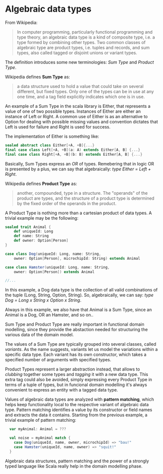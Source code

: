 # Algebraic data types

From Wikipedia:
>In computer programming, particularly functional programming and type theory, an algebraic data type is a kind of composite type, i.e. a type formed by combining other types. Two common classes of algebraic type are product types, i.e. tuples and records, and sum types, also called tagged or disjoint unions or variant types.

The definition introduces some new terminologies: *Sum Type* and *Product Type*.

Wikipedia defines **Sum Type** as:
> a data structure used to hold a value that could take on several different, but fixed types. Only one of the types can be in use at any one time, and a tag field explicitly indicates which one is in use.

An example of a Sum Type in the scala library is Either, that represents a value of one of two possible types. Instances of Either are either an instance of Left or Right. A common use of Either is as an alternative to Option for dealing with possible missing values and convention dictates that Left is used for failure and Right is used for success.

The implementation of Either is something like:

```scala
sealed abstract class Either[+A, +B]{...}
final case class Left[+A, +B](a: A) extends Either[A, B] {...}
final case class Right[+A, +B](b: B) extends Either[A, B] {...}
```

Basically, Sum Types express an *OR* of types. Remebering that in logic OR is presented by a plus, we can say that algebraically: *type Either = Left + Right*.

Wikipedia defines **Product Type** as:
> another, compounded, type in a structure. The "operands" of the product are types, and the structure of a product type is determined by the fixed order of the operands in the product.

A Product Type is nothing more than a cartesian product of data types. A trivial example may be the following:

```scala
sealed trait Animal {
    def uniqueId: Long
    def name: String
    def owner: Option[Person]
}

case class Dog(uniqueId: Long, name: String,
    owner: Option[Person], microchipId: String) extends Animal

case class Hamster(uniqueId: Long, name: String,
    owner: Option[Person]) extends Animal

//...
```

In this example, a Dog data type is the collection of all valid combinations of the tuple (Long, String, Option, String). So, algebraically, we can say: *type Dog = Long x String x Option x String*.

Always in this example, we also have that Animal is a Sum Type, since an Animal is a Dog, OR an Hamster, and so on..

Sum Type and Product Type are really important in functional domain modelling, since they provide the abstaction needed for structuring the various data of the domain model.

The values of a Sum Type are typically grouped into several classes, called *variants*. As the name suggests, variants let us model the variations within a specific data type. Each variant has its own constructor, which takes a specified number of arguments with specified types.

Product Types represent a larger abstraction instead, that allows to *clubbing* together some types and *tagging* it with a new data type. This extra tag could also be avoided, simply expressing every Product Type in terms of a tuple of types, but in funcional domain modelling it's always convenient to express an entity with a tagged data type.

Values of algebraic data types are analyzed with **pattern matching**, which helps keep functionality local to the respective variant of algebraic data type. Pattern matching identifies a value by its constructor or field names and extracts the data it contains. Starting from the previous example, a trivial example of pattern matching:

```scala
  var myAnimal: Animal = ???

  val noise = myAnimal match {
  	case Dog(uniqueId, name, owner, microchipId) => "bau!"
  	case Hamster(uniqueId, name, owner) => "squit!"
  }
```

Algebraic data structures, pattern matching and the power of a strongly typed language like Scala really help in the domain modelling phase.
